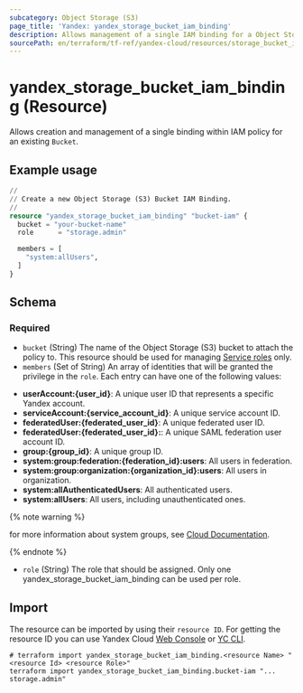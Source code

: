 ```yaml
---
subcategory: Object Storage (S3)
page_title: 'Yandex: yandex_storage_bucket_iam_binding'
description: Allows management of a single IAM binding for a Object Storage (S3) bucket.
sourcePath: en/terraform/tf-ref/yandex-cloud/resources/storage_bucket_iam_binding.md
---
```


# yandex_storage_bucket_iam_binding (Resource)

Allows creation and management of a single binding within IAM policy for an existing `Bucket`.

## Example usage

```terraform
//
// Create a new Object Storage (S3) Bucket IAM Binding.
//
resource "yandex_storage_bucket_iam_binding" "bucket-iam" {
  bucket = "your-bucket-name"
  role      = "storage.admin"

  members = [
    "system:allUsers",
  ]
}
```

<!-- schema generated by tfplugindocs -->
## Schema

### Required

- `bucket` (String) The name of the Object Storage (S3) bucket to attach the policy to. This resource should be used for managing [Service roles](https://yandex.cloud/docs/storage/security/#service-roles) only.
- `members` (Set of String) An array of identities that will be granted the privilege in the `role`. Each entry can have one of the following values:
 * **userAccount:{user_id}**: A unique user ID that represents a specific Yandex account.
 * **serviceAccount:{service_account_id}**: A unique service account ID.
 * **federatedUser:{federated_user_id}**: A unique federated user ID.
 * **federatedUser:{federated_user_id}:**: A unique SAML federation user account ID.
 * **group:{group_id}**: A unique group ID.
 * **system:group:federation:{federation_id}:users**: All users in federation.
 * **system:group:organization:{organization_id}:users**: All users in organization.
 * **system:allAuthenticatedUsers**: All authenticated users.
 * **system:allUsers**: All users, including unauthenticated ones.

{% note warning %}

for more information about system groups, see [Cloud Documentation](https://yandex.cloud/docs/iam/concepts/access-control/system-group).

{% endnote %}

- `role` (String) The role that should be assigned. Only one yandex_storage_bucket_iam_binding can be used per role.

## Import

The resource can be imported by using their `resource ID`. For getting the resource ID you can use Yandex Cloud [Web Console](https://console.yandex.cloud) or [YC CLI](https://yandex.cloud/docs/cli/quickstart).

```shell
# terraform import yandex_storage_bucket_iam_binding.<resource Name> "<resource Id> <resource Role>"
terraform import yandex_storage_bucket_iam_binding.bucket-iam "... storage.admin"
```
